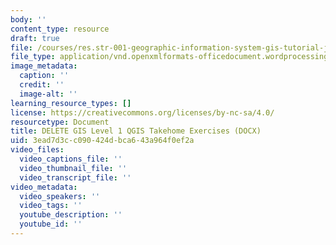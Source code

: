 ```yaml
---
body: ''
content_type: resource
draft: true
file: /courses/res.str-001-geographic-information-system-gis-tutorial-january-iap-2022/mitres_str001iap22_gis_level1_qgis_takehome_exercise.docx
file_type: application/vnd.openxmlformats-officedocument.wordprocessingml.document
image_metadata:
  caption: ''
  credit: ''
  image-alt: ''
learning_resource_types: []
license: https://creativecommons.org/licenses/by-nc-sa/4.0/
resourcetype: Document
title: DELETE GIS Level 1 QGIS Takehome Exercises (DOCX)
uid: 3ead7d3c-c090-424d-bca6-43a964f0ef2a
video_files:
  video_captions_file: ''
  video_thumbnail_file: ''
  video_transcript_file: ''
video_metadata:
  video_speakers: ''
  video_tags: ''
  youtube_description: ''
  youtube_id: ''
---
```

